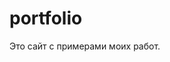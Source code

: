 # portfolio

Это сайт с примерами моих работ.

<!-- 
TS + Svelte

Three.js
iFrame 

ключевые слова: профессионализм, минимализм, мягкость

главная страница:

3д штуки
описание, обо мне
ссылки на соцсети

страница работ:

сверху меню для переключения с кратким названием

у каждой работы описание (когда, зачем, почему, как, что именно я делала), ссылка на репозиторий в гитхабе

работы: 
карточки, тестовое, кликер, сайтик игрушка, раврперсоны, алисочка, какая-нибудь 2д игра по туториалу в годоте, отдельный сайтик с 3д штуками

возможно! посмотреть можно ли встроить в это эмуляцию открытия новой вкладки, то есть чтобы в меню при переключении сайтики можно было открыть там же на странице нажав на кнопку, а не открывая новую вкладку
посмотреть для этого iframe
--!>
